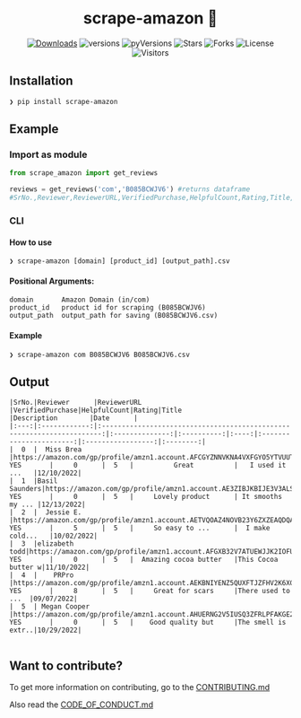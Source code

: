 <div align="center">

# scrape-amazon 🚀 

[![Downloads](https://img.shields.io/badge/dynamic/json?color=success&label=downloads&query=%24.total_downloads&url=https%3A%2F%2Fapi.pepy.tech%2Fapi%2Fv2%2Fprojects%2Fscrape-amazon&style=flat-square)](https://github.com/officialpm/scrape-amazon)
![versions](https://img.shields.io/pypi/v/scrape-amazon?label=version&style=flat-square&color=ffd05b)
![pyVersions](https://img.shields.io/pypi/pyversions/scrape-amazon?style=flat-square&color=f58b1b)
![Stars](https://img.shields.io/github/stars/officialpm/scrape-amazon?color=e6e87d)
![Forks](https://img.shields.io/github/forks/officialpm/scrape-amazon?color=3efac5)
![License](https://img.shields.io/github/license/officialpm/scrape-amazon)
![Visitors](https://visitor-badge.laobi.icu/badge?page_id=officialpm.scrape-amazon)


</div>

## Installation

```shell
❯ pip install scrape-amazon
```

## Example

### Import as module

```python
from scrape_amazon import get_reviews

reviews = get_reviews('com','B085BCWJV6') #returns dataframe
#SrNo.,Reviewer,ReviewerURL,VerifiedPurchase,HelpfulCount,Rating,Title,Description,Date
```

### CLI

#### How to use
```shell
❯ scrape-amazon [domain] [product_id] [output_path].csv
```

#### Positional Arguments:
```shell
domain       Amazon Domain (in/com)
product_id   product id for scraping (B085BCWJV6)
output_path  output_path for saving (B085BCWJV6.csv)
```

#### Example
```shell
❯ scrape-amazon com B085BCWJV6 B085BCWJV6.csv
```

## Output

```shell
|SrNo.|Reviewer      |ReviewerURL                                                             |VerifiedPurchase|HelpfulCount|Rating|Title                    |Description        |Date      |
|:---:|:------------:|:----------------------------------------------------------------------:|:--------------:|:----------:|:----:|:-----------------------:|:-----------------:|:--------:|
|  0  |  Miss Brea   |https://amazon.com/gp/profile/amzn1.account.AFCGYZNNVKNA4VXFGYO5YTVUUTFA|      YES       |     0      |  5   |          Great          |   I used it ...   |12/10/2022|
|  1  |Basil Saunders|https://amazon.com/gp/profile/amzn1.account.AE3ZIBJKBIJE3V3ALSXENXCJI6TA|      YES       |     0      |  5   |     Lovely product      | It smooths my ... |12/13/2022|
|  2  |  Jessie E.   |https://amazon.com/gp/profile/amzn1.account.AETVQOAZ4NOVB23Y6ZXZEAQDQAUQ|      YES       |     5      |  5   |     So easy to ...      |  I make cold...   |10/02/2022|
|  3  |elizabeth todd|https://amazon.com/gp/profile/amzn1.account.AFGXB32V7ATUEWJJK2IOFU4MZGHQ|      YES       |     0      |  5   |  Amazing cocoa butter   |This Cocoa butter w|11/10/2022|
|  4  |    PRPro     |https://amazon.com/gp/profile/amzn1.account.AEKBNIYENZ5QUXFTJZFHV2K6XG6Q|      YES       |     8      |  5   |     Great for scars     |There used to ...  |09/07/2022|
|  5  | Megan Cooper |https://amazon.com/gp/profile/amzn1.account.AHUERNG2V5IUSQ3ZFRLPFAKGE2ZA|      YES       |     0      |  5   |    Good quality but     |The smell is extr..|10/29/2022|


```
## Want to contribute?
To get more information on contributing, go to the 
[CONTRIBUTING.md](https://github.com/officialpm/scrape-amazon/blob/master/CONTRIBUTING.md)

Also read the [CODE_OF_CONDUCT.md](https://github.com/officialpm/scrape-amazon/blob/master/CODE_OF_CONDUCT.md)
